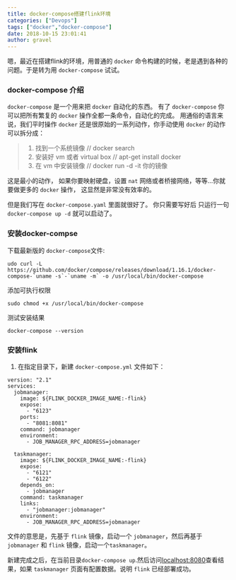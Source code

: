 ```yaml
---
title: docker-compose搭建flink环境
categories: ["Devops"]
tags: ["docker","docker-compose"]
date: 2018-10-15 23:01:41 
author: gravel
---
```


嗯，最近在搭建flink的环境，用普通的 `docker` 命令构建的时候，老是遇到各种的问题。于是转为用 `docker-compose` 试试。

<!--more-->

### docker-compose 介绍
`docker-compose` 是一个用来把 `docker` 自动化的东西。
有了 `docker-compose` 你可以把所有繁复的 `docker` 操作全都一条命令，自动化的完成。
用通俗的语言来说，我们平时操作 `docker` 还是很原始的一系列动作，你手动使用 `docker` 的动作可以拆分成：

> 1. 找到一个系统镜像 // docker search
> 2. 安装好 vm 或者 virtual box // apt-get install docker
> 3. 在 vm 中安装镜像 // docker run -d -it 你的镜像

这是最小的动作， 如果你要映射硬盘，设置 `nat` 网络或者桥接网络，等等…你就要做更多的 `docker` 操作， 这显然是非常没有效率的。

但是我们写在 `docker-compose.yaml` 里面就很好了。 你只需要写好后 只运行一句
`docker-compose up -d` 就可以启动了。

### 安装docker-compse

下载最新版的 `docker-compose`文件:  
```
udo curl -L https://github.com/docker/compose/releases/download/1.16.1/docker-compose-`uname -s`-`uname -m` -o /usr/local/bin/docker-compose
```
添加可执行权限 
```
sudo chmod +x /usr/local/bin/docker-compose
```
测试安装结果 

```
docker-compose --version 
```

### 安装flink

1. 在指定目录下，新建 `docker-compose.yml` 文件如下：[]()
```
version: "2.1"
services:
  jobmanager:
    image: ${FLINK_DOCKER_IMAGE_NAME:-flink}
    expose:
      - "6123"
    ports:
      - "8081:8081"
    command: jobmanager
    environment:
      - JOB_MANAGER_RPC_ADDRESS=jobmanager

  taskmanager:
    image: ${FLINK_DOCKER_IMAGE_NAME:-flink}
    expose:
      - "6121"
      - "6122"
    depends_on:
      - jobmanager
    command: taskmanager
    links:
      - "jobmanager:jobmanager"
    environment:
      - JOB_MANAGER_RPC_ADDRESS=jobmanager
```

文件的意思是，先基于 `flink` 镜像，启动一个 `jobmanager`，然后再基于 `jobmanager` 和 `flink` 镜像，启动一个`taskmanager`。

新建完成之后，在当前目录`docker-compose up`.然后访问[localhost:8080](http:localhost:8080)查看结果，如果 `taskmanager` 页面有配置数据。说明 `flink` 已经部署成功。